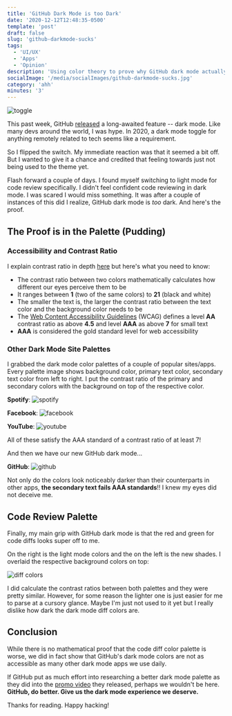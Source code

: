 ```yaml
---
title: 'GitHub Dark Mode is too Dark'
date: '2020-12-12T12:48:35-0500'
template: 'post'
draft: false
slug: 'github-darkmode-sucks'
tags:
  - 'UI/UX'
  - 'Apps'
  - 'Opinion'
description: 'Using color theory to prove why GitHub dark mode actually sucks'
socialImage: '/media/socialImages/github-darkmode-sucks.jpg'
category: 'ahh'
minutes: '3'
---
```


![toggle](/media/socialImages/github-darkmode-sucks.jpg)

This past week, GitHub [released](https://twitter.com/github/status/1336362679506784256) a long-awaited feature -- dark mode. Like many devs around the world, I was hype. In 2020, a dark mode toggle for anything remotely related to tech seems like a requirement.

So I flipped the switch. My immediate reaction was that it seemed a bit off. But I wanted to give it a chance and credited that feeling towards just not being used to the theme yet.

Flash forward a couple of days. I found myself switching to light mode for code review specifically. I didn't feel confident code reviewing in dark mode. I was scared I would miss something. It was after a couple of instances of this did I realize, GitHub dark mode is _too_ dark. And here's the proof.

## The Proof is in the Palette (Pudding)

### Accessibility and Contrast Ratio

I explain contrast ratio in depth [here](https://blog.karenying.com/posts/boost-visual-accessibility-by-auto-flipping-text-color#wcag-and-contrast-ratio) but here's what you need to know:

- The contrast ratio between two colors mathematically calculates how different our eyes perceive them to be
- It ranges between **1** (two of the same colors) to **21** (black and white)
- The smaller the text is, the larger the contrast ratio between the text color and the background color needs to be
- The [Web Content Accessibility Guidelines](https://www.w3.org/WAI/standards-guidelines/wcag/) (WCAG) defines a level **AA** contrast ratio as above **4.5** and level **AAA** as above **7** for small text
- **AAA** is considered the gold standard level for web accessibility

### Other Dark Mode Site Palettes

I grabbed the dark mode color palettes of a couple of popular sites/apps. Every palette image shows background color, primary text color, secondary text color from left to right. I put the contrast ratio of the primary and secondary colors with the background on top of the respective color.

**Spotify**:
![spotify](/media/github-darkmode-sucks/spotify.png)

**Facebook**:
![facebook](/media/github-darkmode-sucks/facebook.png)

**YouTube**:
![youtube](/media/github-darkmode-sucks/youtube.png)

All of these satisfy the AAA standard of a contrast ratio of at least 7!

And then we have our new GitHub dark mode...

**GitHub**:
![github](/media/github-darkmode-sucks/github.png)

Not only do the colors look noticeably darker than their counterparts in other apps, **the secondary text fails AAA standards**!! I knew my eyes did not deceive me.

## Code Review Palette

Finally, my main grip with GitHub dark mode is that the red and green for code diffs looks super off to me.

On the right is the light mode colors and the on the left is the new shades. I overlaid the respective background colors on top:

![diff colors](/media/github-darkmode-sucks/diff.png)

I did calculate the contrast ratios between both palettes and they were pretty similar. However, for some reason the lighter one is just easier for me to parse at a cursory glance. Maybe I'm just not used to it yet but I really dislike how dark the dark mode diff colors are.

## Conclusion

While there is no mathematical proof that the code diff color palette is worse, we did in fact show that GitHub's dark mode colors are not as accessible as many other dark mode apps we use daily.

If GitHub put as much effort into researching a better dark mode palette as they did into the [promo video](https://twitter.com/github/status/1336362679506784256) they released, perhaps we wouldn't be here. **GitHub, do better. Give us the dark mode experience we deserve.**

Thanks for reading. Happy hacking!
